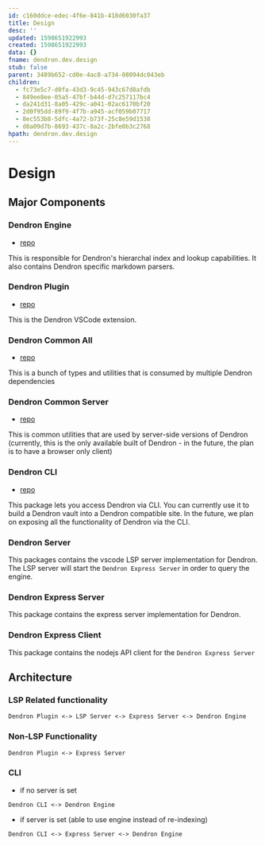 ```yaml
---
id: c160ddce-edec-4f6e-841b-418d6030fa37
title: Design
desc: ''
updated: 1598651922993
created: 1598651922993
data: {}
fname: dendron.dev.design
stub: false
parent: 3489b652-cd0e-4ac8-a734-08094dc043eb
children:
  - fc73e5c7-d0fa-43d3-9c45-943c67d8afdb
  - 849ee8ee-05a5-47bf-b44d-d7c257117bc4
  - da241d31-8a05-429c-a041-02ac6170bf20
  - 2d0f95dd-89f9-4f7b-a945-acf059b07717
  - 8ec553b8-5dfc-4a72-b73f-25c8e59d1538
  - d8a09d7b-8693-437c-8a2c-2bfe0b3c2768
hpath: dendron.dev.design
---
```

# Design

## Major Components

### Dendron Engine

- [repo](https://github.com/dendronhq/dendron/tree/master/packages/engine-server)

This is responsible for Dendron's hierarchal index and lookup capabilities. It also contains Dendron specific markdown parsers. 

### Dendron Plugin

- [repo](https://github.com/dendronhq/dendron/tree/master/packages/plugin-core)

This is the Dendron VSCode extension. 

### Dendron Common All

- [repo](https://github.com/dendronhq/dendron/tree/master/packages/common-all)

This is a bunch of types and utilities that is consumed by multiple Dendron dependencies

### Dendron Common Server

- [repo](https://github.com/dendronhq/dendron/tree/master/packages/common-server)

This is common utilities that are used by server-side versions of Dendron (currently, this is the only available built of Dendron - in the future, the plan is to have a browser only client)

### Dendron CLI

- [repo](https://github.com/dendronhq/dendron/tree/master/packages/dendron-cli)

This package lets you access Dendron via CLI. You can currently use it to build a Dendron vault into a Dendron compatible site. In the future, we plan on exposing all the functionality of Dendron via the CLI. 

### Dendron Server

This packages contains the vscode LSP server implementation for Dendron. The LSP server will start the `Dendron Express Server` in order to query the engine.

### Dendron Express Server

This package contains the express server implementation for Dendron.

### Dendron Express Client

This package contains the nodejs API client for the `Dendron Express Server`

## Architecture

### LSP Related functionality

```
Dendron Plugin <-> LSP Server <-> Express Server <-> Dendron Engine
```

### Non-LSP Functionality

```
Dendron Plugin <-> Express Server
```

### CLI

- if no server is set

```
Dendron CLI <-> Dendron Engine
```

- if server is set (able to use engine instead of re-indexing)

```
Dendron CLI <-> Express Server <-> Dendron Engine
```
